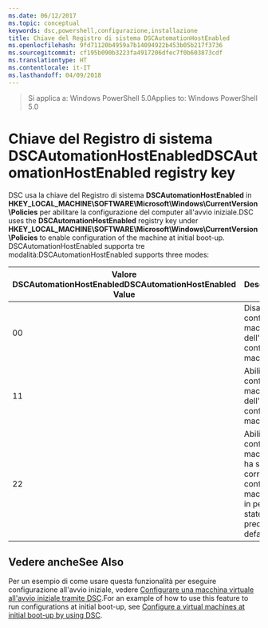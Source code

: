 ```yaml
---
ms.date: 06/12/2017
ms.topic: conceptual
keywords: dsc,powershell,configurazione,installazione
title: Chiave del Registro di sistema DSCAutomationHostEnabled
ms.openlocfilehash: 9fd71120b4959a7b14094922b453b05b217f3736
ms.sourcegitcommit: cf195b090b3223fa4917206dfec7f0b603873cdf
ms.translationtype: HT
ms.contentlocale: it-IT
ms.lasthandoff: 04/09/2018
---
```

><span data-ttu-id="7cd2c-103">Si applica a: Windows PowerShell 5.0</span><span class="sxs-lookup"><span data-stu-id="7cd2c-103">Applies to: Windows PowerShell 5.0</span></span>

# <a name="dscautomationhostenabled-registry-key"></a><span data-ttu-id="7cd2c-104">Chiave del Registro di sistema DSCAutomationHostEnabled</span><span class="sxs-lookup"><span data-stu-id="7cd2c-104">DSCAutomationHostEnabled registry key</span></span>

<span data-ttu-id="7cd2c-105">DSC usa la chiave del Registro di sistema **DSCAutomationHostEnabled** in **HKEY_LOCAL_MACHINE\SOFTWARE\Microsoft\Windows\CurrentVersion\Policies** per abilitare la configurazione del computer all'avvio iniziale.</span><span class="sxs-lookup"><span data-stu-id="7cd2c-105">DSC uses the **DSCAutomationHostEnabled** registry key under **HKEY_LOCAL_MACHINE\SOFTWARE\Microsoft\Windows\CurrentVersion\Policies** to enable configuration of the machine at initial boot-up.</span></span>
<span data-ttu-id="7cd2c-106">DSCAutomationHostEnabled supporta tre modalità:</span><span class="sxs-lookup"><span data-stu-id="7cd2c-106">DSCAutomationHostEnabled supports three modes:</span></span>

|  <span data-ttu-id="7cd2c-107">Valore DSCAutomationHostEnabled</span><span class="sxs-lookup"><span data-stu-id="7cd2c-107">DSCAutomationHostEnabled Value</span></span>  |  <span data-ttu-id="7cd2c-108">Description</span><span class="sxs-lookup"><span data-stu-id="7cd2c-108">Description</span></span>   |
|---|---|
<span data-ttu-id="7cd2c-109">0</span><span class="sxs-lookup"><span data-stu-id="7cd2c-109">0</span></span> | <span data-ttu-id="7cd2c-110">Disabilitazione della configurazione della macchina al momento dell'avvio.</span><span class="sxs-lookup"><span data-stu-id="7cd2c-110">Disable configuring the machine at boot-up.</span></span> |
<span data-ttu-id="7cd2c-111">1</span><span class="sxs-lookup"><span data-stu-id="7cd2c-111">1</span></span> | <span data-ttu-id="7cd2c-112">Abilitazione della configurazione della macchina al momento dell'avvio.</span><span class="sxs-lookup"><span data-stu-id="7cd2c-112">Enable configuring the machine at boot-up.</span></span> |
<span data-ttu-id="7cd2c-113">2</span><span class="sxs-lookup"><span data-stu-id="7cd2c-113">2</span></span> | <span data-ttu-id="7cd2c-114">Abilitazione della configurazione della macchina solo se DSC ha stato in sospeso o corrente.</span><span class="sxs-lookup"><span data-stu-id="7cd2c-114">Enable configuring the machine only if DSC is in pending or current state.</span></span> <span data-ttu-id="7cd2c-115">Questo è il valore predefinito.</span><span class="sxs-lookup"><span data-stu-id="7cd2c-115">This is the default value.</span></span> |

## <a name="see-also"></a><span data-ttu-id="7cd2c-116">Vedere anche</span><span class="sxs-lookup"><span data-stu-id="7cd2c-116">See Also</span></span>

<span data-ttu-id="7cd2c-117">Per un esempio di come usare questa funzionalità per eseguire configurazione all'avvio iniziale, vedere [Configurare una macchina virtuale all'avvio iniziale tramite DSC](bootstrapDsc.md).</span><span class="sxs-lookup"><span data-stu-id="7cd2c-117">For an example of how to use this feature to run configurations at initial boot-up, see [Configure a virtual machines at initial boot-up by using DSC](bootstrapDsc.md).</span></span>